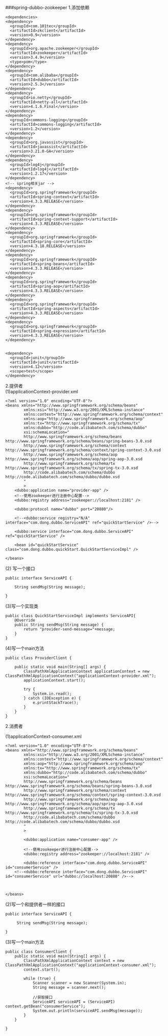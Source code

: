###spring-dubbo-zookeeper
1.添加依赖   
 
	<dependencies>
    <dependency>
      <groupId>com.101tec</groupId>
      <artifactId>zkclient</artifactId>
      <version>0.9</version>
    </dependency>
    <dependency>
      <groupId>org.apache.zookeeper</groupId>
      <artifactId>zookeeper</artifactId>
      <version>3.4.9</version>
      <type>pom</type>
    </dependency>
    <dependency>
      <groupId>com.alibaba</groupId>
      <artifactId>dubbo</artifactId>
      <version>2.5.3</version>
    </dependency>
    <dependency>
      <groupId>io.netty</groupId>
      <artifactId>netty-all</artifactId>
      <version>4.1.6.Final</version>
    </dependency>
    <dependency>
      <groupId>commons-logging</groupId>
      <artifactId>commons-logging</artifactId>
      <version>1.2</version>
    </dependency>
    <dependency>
      <groupId>org.javassist</groupId>
      <artifactId>javassist</artifactId>
      <version>3.21.0-GA</version>
    </dependency>
    <dependency>
      <groupId>log4j</groupId>
      <artifactId>log4j</artifactId>
      <version>1.2.17</version>
    </dependency>
    <!-- spring相关jar -->
    <dependency>
      <groupId>org.springframework</groupId>
      <artifactId>spring-context</artifactId>
      <version>4.3.3.RELEASE</version>
    </dependency>
    <dependency>
      <groupId>org.springframework</groupId>
      <artifactId>spring-context-support</artifactId>
      <version>4.3.3.RELEASE</version>
    </dependency>
    <dependency>
      <groupId>org.springframework</groupId>
      <artifactId>spring-core</artifactId>
      <version>4.3.18.RELEASE</version>
    </dependency>
    <dependency>
      <groupId>org.springframework</groupId>
      <artifactId>spring-beans</artifactId>
      <version>4.3.3.RELEASE</version>
    </dependency>
    <dependency>
      <groupId>org.springframework</groupId>
      <artifactId>spring-aop</artifactId>
      <version>4.3.3.RELEASE</version>
    </dependency>
    <dependency>
      <groupId>org.springframework</groupId>
      <artifactId>spring-aspects</artifactId>
      <version>4.3.3.RELEASE</version>
    </dependency>
    <dependency>
      <groupId>org.springframework</groupId>
      <artifactId>spring-expression</artifactId>
      <version>4.3.3.RELEASE</version>
    </dependency>


    <dependency>
      <groupId>junit</groupId>
      <artifactId>junit</artifactId>
      <version>4.12</version>
      <scope>test</scope>
    </dependency>

  </dependencies>

2.提供者  
(1)applicationContext-provider.xml    

	<?xml version="1.0" encoding="UTF-8"?>
	<beans xmlns="http://www.springframework.org/schema/beans"
			xmlns:xsi="http://www.w3.org/2001/XMLSchema-instance"
			xmlns:context="http://www.springframework.org/schema/context"
			xmlns:aop="http://www.springframework.org/schema/aop"
			xmlns:tx="http://www.springframework.org/schema/tx"
			xmlns:dubbo="http://code.alibabatech.com/schema/dubbo"
			xsi:schemaLocation="
			http://www.springframework.org/schema/beans http://www.springframework.org/schema/beans/spring-beans-3.0.xsd
			http://www.springframework.org/schema/context http://www.springframework.org/schema/context/spring-context-3.0.xsd
			http://www.springframework.org/schema/aop http://www.springframework.org/schema/aop/spring-aop-3.0.xsd
			http://www.springframework.org/schema/tx http://www.springframework.org/schema/tx/spring-tx-3.0.xsd
			http://code.alibabatech.com/schema/dubbo http://code.alibabatech.com/schema/dubbo/dubbo.xsd
			"
			>
		<dubbo:application name="provider-app" />
		<!--使用zookeeper进行注册中心配置-->
		<dubbo:registry address="zookeeper://localhost:2181" />
	
		<dubbo:protocol name="dubbo" port="20880"/>
	
		<!--<dubbo:service registry="N/A" interface="com.dong.dubbo.ServiceAPI" ref="quickStartService" />-->
	
		<dubbo:service interface="com.dong.dubbo.ServiceAPI" ref="quickStartService" />
	
		<bean id="quickStartService" class="com.dong.dubbo.quickStart.QuickStartServiceImpl" />
	
	</beans>

(2) 写一个接口  
  
	public interface ServiceAPI {
	
	    String sendMsg(String message);
	
	}  
(3)写一个实现类  
  
	public class QuickStartServiceImpl implements ServiceAPI{
	    @Override
	    public String sendMsg(String message) {
	        return "provider-send-message="+message;
	    }
	}
(4)写一个main方法  
  
	public class ProviderClient {
	
	    public static void main(String[] args) {
	        ClassPathXmlApplicationContext applicationContext = new ClassPathXmlApplicationContext("applicationContext-provider.xml");
	        applicationContext.start();
	
	        try {
	            System.in.read();
	        } catch (IOException e) {
	            e.printStackTrace();
	        }
	    }
	}  
2.消费者  
  
(1)applicationContext-consumer.xml  
  
	<?xml version="1.0" encoding="UTF-8"?>
	<beans xmlns="http://www.springframework.org/schema/beans"
			xmlns:xsi="http://www.w3.org/2001/XMLSchema-instance"
			xmlns:context="http://www.springframework.org/schema/context"
			xmlns:aop="http://www.springframework.org/schema/aop"
			xmlns:tx="http://www.springframework.org/schema/tx"
			xmlns:dubbo="http://code.alibabatech.com/schema/dubbo"
			xsi:schemaLocation="
			http://www.springframework.org/schema/beans http://www.springframework.org/schema/beans/spring-beans-3.0.xsd
			http://www.springframework.org/schema/context http://www.springframework.org/schema/context/spring-context-3.0.xsd
			http://www.springframework.org/schema/aop http://www.springframework.org/schema/aop/spring-aop-3.0.xsd
			http://www.springframework.org/schema/tx http://www.springframework.org/schema/tx/spring-tx-3.0.xsd
			http://code.alibabatech.com/schema/dubbo http://code.alibabatech.com/schema/dubbo/dubbo.xsd
			"
			>
	
			<dubbo:application name="consumer-app" />
	
			<!--使用zookeeper进行注册中心配置-->
			<dubbo:registry address="zookeeper://localhost:2181" />
	
			<dubbo:reference interface="com.dong.dubbo.ServiceAPI" id="consumerService" />
		<!--<dubbo:reference interface="com.dong.dubbo.ServiceAPI" id="consumerService" url="dubbo://localhost:20880" />-->
	
	
	
	</beans>
(2)写一个和提供者一样的接口  
  
	public interface ServiceAPI {
	
	     String sendMsg(String message);
	
	}  
(3)写一个main方法  
  
	public class ConsumerClient {
	    public static void main(String[] args) {
	        ClassPathXmlApplicationContext context = new ClassPathXmlApplicationContext("applicationContext-consumer.xml");
	        context.start();
	
	        while (true) {
	            Scanner scanner = new Scanner(System.in);
	            String message = scanner.next();
	
	            //获取接口
	            ServiceAPI serviceAPI = (ServiceAPI) context.getBean("consumerService");
	            System.out.println(serviceAPI.sendMsg(message));
	        }
	    }
	
	}
